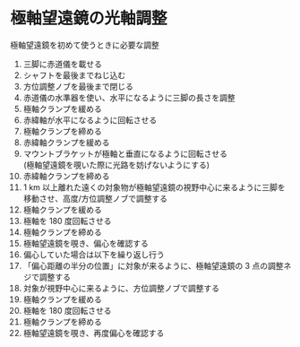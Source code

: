 # 極軸望遠鏡の光軸調整

極軸望遠鏡を初めて使うときに必要な調整

1. 三脚に赤道儀を載せる
1. シャフトを最後までねじ込む
1. 方位調整ノブを最後まで閉じる
1. 赤道儀の水準器を使い、水平になるように三脚の長さを調整
1. 極軸クランプを緩める
1. 赤緯軸が水平になるように回転させる
1. 極軸クランプを締める
1. 赤緯軸クランプを緩める
1. マウントブラケットが極軸と垂直になるように回転させる  
  (極軸望遠鏡を覗いた際に光路を妨げないようにする)
1. 赤緯軸クランプを締める
1. 1 km 以上離れた遠くの対象物が極軸望遠鏡の視野中心に来るように三脚を移動させ、高度/方位調整ノブで調整する
1. 極軸クランプを緩める
1. 極軸を 180 度回転させる
1. 極軸クランプを締める
1. 極軸望遠鏡を覗き、偏心を確認する
1. 偏心していた場合は以下を繰り返し行う
1. 「偏心距離の半分の位置」に対象が来るように、極軸望遠鏡の 3 点の調整ネジで調整する
1. 対象が視野中心に来るように、方位調整ノブで調整する
1. 極軸クランプを緩める
1. 極軸を 180 度回転させる
1. 極軸クランプを締める
1. 極軸望遠鏡を覗き、再度偏心を確認する

